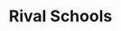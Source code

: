 ---
title: "Rival Schools"
summary: "Indie rock band from New York, founded in 1999 and disbanded in 2003. They reformed in 2008 and went on hiatus again in 2013. In 2022 they announced a rerelease of their first album and a tour for 2023."
image: "rival-schools.jpg"
apple_music_artist_url: "https://music.apple.com/gb/artist/rival-schools/407052"
---